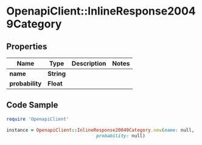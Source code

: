 # OpenapiClient::InlineResponse20049Category

## Properties

Name | Type | Description | Notes
------------ | ------------- | ------------- | -------------
**name** | **String** |  | 
**probability** | **Float** |  | 

## Code Sample

```ruby
require 'OpenapiClient'

instance = OpenapiClient::InlineResponse20049Category.new(name: null,
                                 probability: null)
```


